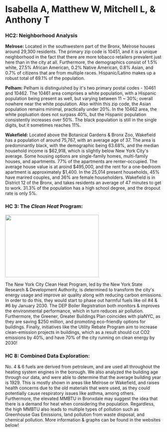 # Isabella A, Matthew W, Mitchell L, & Anthony T

### HC2: Neighborhood Analysis

**Melrose:** Located in the southwestern part of the Bronx, Melrose houses around 29,300 residents. The primary zip code is 10451, and it is a unique neighborhood in the fact that there are more tobacco retailers prevalent just here than in the city at all. Furthermore, the demographics consist of 1.5% white, 27.5% African American, 0.2% Native American, 0.8% Asian, and 0.7% of citizens that are from multiple races. Hispanic/Latino makes up a robust total of 69.1% of the population. 

**Pelham:** Pelham is distinguished by it's two primary postal codes - 10461 and 10462. The 10461 area comprises a white population, with a Hispanic population being present as well, but varying between 11 ~ 30%; overall nowhere near the white population. Also within this zip code, the Asian population remains minimal, practically under 20%. In the 10462 area, the white popluation does not surpass 40%, but the Hispanic population consistently increases over 50%. The black population is still in the single digits, but it sometimes reaches 11%.

**Wakefield:** Located above the Botanical Gardens & Bronx Zoo, Wakefield has a population of around 75,767, with an average age of 37. The area is predominantly black, with the demographic being 63.68%, and the median household income is $62,918, which is slightly below New York City's average. Some housing options are single-family homes, multi-family houses, and apartments. 77% of the apartments are renter-occupied. The average house value is at aroind $495,000, and the rent for a one-bedroom apartment is approximately $1,400. In the 25,014 present households, 45% have marired couples, and 36% are female householders. Wakefield is in District 12 of the Bronx, and takes residents an average of 47 minutes to get to work. 31.3% of the population has a high school degree, and the dropout rate is only 5%. 

### HC 3: The ***Clean Heat*** Program: 
<img src="https://github.com/AntTomm/TheBronx/assets/148288592/923b629d-0a56-44b7-9c81-062b995b5f6d" width="300" height="200">

The New York City Clean Heat Program, led by the New York State Research & Development Authority, is determined to transform the city's energy usage and improve air quality along with reducing carbon emissions. In order to do this, they would start to phase out harmful fuels like oil #4 & #6 by January 2030. The DEP Boiler Registration both monitors & improves the environmental performance, which in turn reduces air pollution. Furthermore, the Greener, Greater Buildings Plan coincides with plaNYC, as they are saving $250 million, and promoting eco-friendly options for buildings. Finally, initiatives like the Utility Rebate Program aim to increase clean-emission projects in buildings, which as a result should cut CO2 emissions by 40%, and have 70% of the city running on clean energy by 2030!

### HC 8: Combined Data Exploration:

No. 4 & 6 fuels are derived from petroleum, and are used all throughout the heating system engines in the borough. We also analyzed the building age through our data, and were able to determine that the average building year is 1929. This is mostly shown in areas like Melrose or Wakefield, and raises health concerns due to the old materials that were used, as they could potentially cause respiratory issues like asthma, among others. Furthermore, the elevated MMBTU in Bronxdale may suggest the idea that there is a demand for heat when considering the population. Regardless, the high MMBTU also leads to multiple types of pollution such as Greenhouse Gas Emissions, land pollution from waste disposal, and chemical pollution. More information & graphs can be found in the websites below!

